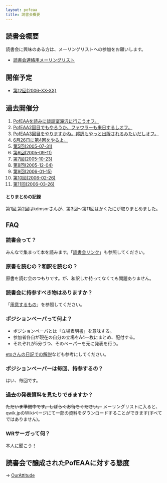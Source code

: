 ```yaml
---
layout: pofeaa
title: 読書会概要
---
```


## 読書会概要

読書会に興味のある方は、メーリングリストへの参加をお願いします。

* [読書会連絡用メーリングリスト](PofEAAReadingMailingList)

## 開催予定

- [第12回(2006-XX-XX)](ReadingPofEAA012)

## 過去開催分

1. [PofEAAを読みに談話室滝沢に行こうオフ。](ReadingPofEAA001)
1. [PofEAA2回目でもやろうか。ファウラーも来日するしオフ。](ReadingPofEAA002)
1. [PofEAA3回目をやりますかね。邦訳もやっと出版されるみたいだしオフ。](ReadingPofEAA003)
1. [6月26日に第4回をやるよ。](ReadingPofEAA004)
1. [第5回(2005-07-31)](ReadingPofEAA005)
1. [第6回(2005-09-11)](ReadingPofEAA006)
1. [第7回(2005-10-23)](ReadingPofEAA007)
1. [第8回(2005-12-04)](ReadingPofEAA008)
1. [第9回(2006-01-15)](ReadingPofEAA009)
1. [第10回(2006-02-26)](ReadingPofEAA010)
1. [第11回(2006-03-26)](ReadingPofEAA011)

#### とりまとめの記録

第1回,第2回はkdmsnrさんが、第3回〜第11回はかくたにが取りまとめました。

## FAQ

### 読書会って？

みんなで集まって本を読みます。「[読書会リンク](UsefulLink)」も参照してください。

### 原書を読むの？和訳を読むの？

原書を読む会のつもりです。が、和訳しか持ってなくても問題ありません。

### 読書会に持参すべき物はありますか？

「[用意するもの](用意するもの)」を参照してください。

### ポジションペーパって何よ？

- ポジションペーパとは「立場表明書」を意味する。
- 参加者各自が現在の自分の立場をA4一枚にまとめ、配付する。
- それぞれが5分づつ、そのペーパーを元に発表を行う。

[etoさんの日記での解説](http://eto.com/d/0403.html#1-wx_JFWRdTXUHIYPZXc3g)なども参考にしてください。

### ポジションペーパーは毎回、持参するの？

はい、毎回です。

### 過去の発表資料を見たりできますか？

~~ただいま準備中です。しばらくお待ちください。~~
メーリングリストに入ると、qwik.jpのWikiページにて一部の資料をダウンロードすることができます(すべてではありません)。

### WRサーガって何？

本人に聞こう！

## 読書会で醸成されたPofEAAに対する態度

→ [OurAttitude](OurAttitude)

